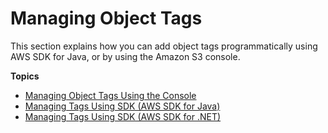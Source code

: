 # Managing Object Tags<a name="tagging-managing"></a>

This section explains how you can add object tags programmatically using AWS SDK for Java, or by using the Amazon S3 console\.

**Topics**
+ [Managing Object Tags Using the Console](tagging-manage-console.md)
+ [Managing Tags Using SDK \(AWS SDK for Java\)](tagging-manage-javasdk.md)
+ [Managing Tags Using SDK \(AWS SDK for \.NET\)](tagging-manage-dotnet.md)
